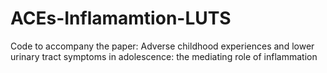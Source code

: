 # ACEs-Inflamamtion-LUTS
Code to accompany the paper: Adverse childhood experiences and lower urinary tract symptoms in adolescence: the mediating role of inflammation
